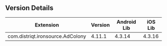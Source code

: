 ## Version Details

| Extension | Version | Android Lib | iOS Lib |
| --- | --- | --- | --- |
| com.distriqt.ironsource.AdColony | 4.11.1 | 4.3.14 | 4.3.16 |
